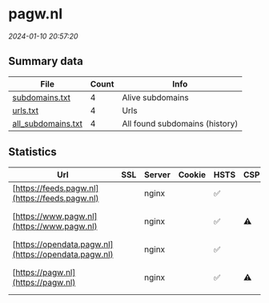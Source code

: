 # pagw.nl
*2024-01-10 20:57:20*
## Summary data


| File       | Count | Info |
|------------|-------|------|
|[subdomains.txt](/data/pagw.nl/subdomains.txt)|4|Alive subdomains|
|[urls.txt](/data/pagw.nl/urls.txt)|4|Urls|
|[all_subdomains.txt](/data/pagw.nl/all_subdomains.txt)|4|All found subdomains (history)|


## Statistics


| Url | SSL | Server | Cookie | HSTS | CSP | XFO | XXP | RP | Tech |Title |
|------------|-------|------|------|------|------|------|------|------|------|------|
|[https://feeds.pagw.nl](https://feeds.pagw.nl)| |nginx| |:white_check_mark: | | :white_check_mark: | :white_check_mark: | :white_check_mark: |HSTS Nginx||
|[https://www.pagw.nl](https://www.pagw.nl)| |nginx| |:white_check_mark: |:warning: | :white_check_mark: | :white_check_mark: | :white_check_mark: |Bloomreach HSTS Nginx|Home | PAGW|
|[https://opendata.pagw.nl](https://opendata.pagw.nl)| |nginx| |:white_check_mark: | | :white_check_mark: | :white_check_mark: | :white_check_mark: |HSTS Nginx||
|[https://pagw.nl](https://pagw.nl)| |nginx| |:white_check_mark: |:warning: | :white_check_mark: | :white_check_mark: | :white_check_mark: |HSTS Nginx|301 Moved Perman...|